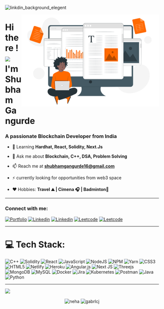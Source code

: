 ![linkdin_background_elegent](https://user-images.githubusercontent.com/79448312/209069227-96e9de28-c654-49b9-9413-e935237ce0cb.png)

<img align="right" src="https://raw.githubusercontent.com/gabrlcj/gabrlcj/2aa161dfb942e25ec84396721837dfccc98e08f2/Illustration.svg" alt="Illustration" title="Illustration Storyset" width=450/>
<h1 align="left">Hi there ! <img src="https://user-images.githubusercontent.com/42378118/110234147-e3259600-7f4e-11eb-95be-0c4047144dea.gif" width="40"> <br/>I'm Shubham Gangurde</h1>
<h3 align="left">A passionate Blockchain Developer from India</h3>

- 🌱 Learning **Hardhat, React, Solidity, Next.Js**

- 💬 Ask me about **Blockchain, C++, DSA, Problem Solving**

- 📫 Reach me at **shubhamgangurde16@gmail.com**

- ⚡ currently looking for opportunities from web3 space
 
- <p align="left">  ❤️  Hobbies: <b> Travel ⛰️ | Cimena 🎧 | Badminton🏸 </b></p>

---
<h3 align="left">Connect with me:</h3>
 

<p align="left">
 
<a href="https://shubham1632.github.io/My-portfolio/" target="_blank"><img src="https://img.shields.io/static/v1?label=&message=Portfolio&color=blue&style=for-the-badge&logo=web&logoColor=whitesmoke" alt="Portfolio"></a>
<a href="https://www.linkedin.com/in/ShubhamGangurde/" target="_blank"><img src="https://img.shields.io/static/v1?label=&message=Linkedin&color=0A66C2&style=for-the-badge&logo=linkedin&logoColor=whitesmoke" alt="Linkedin"></a>
<a href="https://auth.geeksforgeeks.org/user/shubhamgangurde16" target="_blank"><img src="https://img.shields.io/static/v1?label=&message=geeksforgeeks&color=23E34F26&style=for-the-badge&logo=GeeksforGeeks&logoColor=whitesmoke" alt="Linkedin"></a> 
<a href="https://leetcode.com/shubham163/" target="_blank"><img src="https://img.shields.io/static/v1?label=&message=Leetcode&color=%23E34F26&style=for-the-badge&logo=Leetcode&logoColor=white" alt="Leetcode"></a>
<a href="https://medium.com/@shubhamgangurde16" target="_blank"><img src="https://img.shields.io/static/v1?label=&message=Medium&color=white&style=for-the-badge&logo=Medium&logoColor=black" alt="Leetcode"></a>

  

</p>

---

# 💻 Tech Stack:
![C++](https://img.shields.io/badge/c++-%2300599C.svg?style=for-the-badge&logo=c%2B%2B&logoColor=white)  ![Solidity](https://img.shields.io/badge/Solidity-%23363636.svg?style=for-the-badge&logo=solidity&logoColor=white) ![React](https://img.shields.io/badge/react-%2320232a.svg?style=for-the-badge&logo=react&logoColor=%2361DAFB) ![JavaScript](https://img.shields.io/badge/javascript-%23323330.svg?style=for-the-badge&logo=javascript&logoColor=%23F7DF1E) ![NodeJS](https://img.shields.io/badge/node.js-6DA55F?style=for-the-badge&logo=node.js&logoColor=white)  ![NPM](https://img.shields.io/badge/NPM-%23000000.svg?style=for-the-badge&logo=npm&logoColor=white) ![Yarn](https://img.shields.io/badge/yarn-%232C8EBB.svg?style=for-the-badge&logo=yarn&logoColor=white) ![CSS3](https://img.shields.io/badge/css3-%231572B6.svg?style=for-the-badge&logo=css3&logoColor=white) ![HTML5](https://img.shields.io/badge/html5-%23E34F26.svg?style=for-the-badge&logo=html5&logoColor=white)  ![Netlify](https://img.shields.io/badge/netlify-%23000000.svg?style=for-the-badge&logo=netlify&logoColor=#00C7B7) ![Heroku](https://img.shields.io/badge/heroku-%23430098.svg?style=for-the-badge&logo=heroku&logoColor=white) ![Angular.js](https://img.shields.io/badge/angular.js-%23E23237.svg?style=for-the-badge&logo=angularjs&logoColor=white) ![Next JS](https://img.shields.io/badge/Next-black?style=for-the-badge&logo=next.js&logoColor=white)   ![Threejs](https://img.shields.io/badge/threejs-black?style=for-the-badge&logo=three.js&logoColor=white)  ![MongoDB](https://img.shields.io/badge/MongoDB-%234ea94b.svg?style=for-the-badge&logo=mongodb&logoColor=white) ![MySQL](https://img.shields.io/badge/mysql-%2300f.svg?style=for-the-badge&logo=mysql&logoColor=white) ![Docker](https://img.shields.io/badge/docker-%230db7ed.svg?style=for-the-badge&logo=docker&logoColor=white) ![Jira](https://img.shields.io/badge/jira-%230A0FFF.svg?style=for-the-badge&logo=jira&logoColor=white) ![Kubernetes](https://img.shields.io/badge/kubernetes-%23326ce5.svg?style=for-the-badge&logo=kubernetes&logoColor=white) ![Postman](https://img.shields.io/badge/Postman-FF6C37?style=for-the-badge&logo=postman&logoColor=white) ![Java](https://img.shields.io/badge/java-%23ED8B00.svg?style=for-the-badge&logo=java&logoColor=white) ![Python](https://img.shields.io/badge/python-3670A0?style=for-the-badge&logo=python&logoColor=ffdd54)



---
[![](https://visitcount.itsvg.in/api?id=Shubham1632&label=Profile%20Views&pretty=true)](https://visitcount.itsvg.in)

<!-- Proudly created with GPRM ( https://gprm.itsvg.in ) -->
<div align="center">
    <img height="155em" src="https://github-readme-stats.vercel.app/api?username=Shubham1632&show_icons=true&theme=slateorange&title_color=FF9058&text_color=fff&icon_color=fff&locale=en&hide_border=true&bg_color=00000F" alt="neha" />
    <img height="155em" src="https://github-readme-stats.vercel.app/api/top-langs?username=Shubham1632&show_icons=true&theme=slateorange&title_color=FF9058&text_color=fff&icon_color=0c0c0c&layout=compact&hide_border=true&bg_color=00000F" alt="gabrlcj" />
</div>
